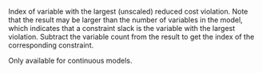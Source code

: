 Index of variable with the largest (unscaled) reduced cost violation. Note that the result may be larger than the number
of variables in the model, which indicates that a constraint slack is the variable with the largest violation. Subtract
the variable count from the result to get the index of the corresponding constraint.

Only available for continuous models.